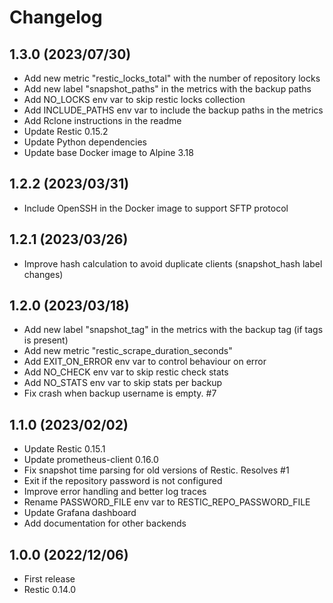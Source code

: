 # Changelog

## 1.3.0 (2023/07/30)

* Add new metric "restic_locks_total" with the number of repository locks
* Add new label "snapshot_paths" in the metrics with the backup paths
* Add NO_LOCKS env var to skip restic locks collection
* Add INCLUDE_PATHS env var to include the backup paths in the metrics
* Add Rclone instructions in the readme
* Update Restic 0.15.2
* Update Python dependencies
* Update base Docker image to Alpine 3.18

## 1.2.2 (2023/03/31)

* Include OpenSSH in the Docker image to support SFTP protocol

## 1.2.1 (2023/03/26)

* Improve hash calculation to avoid duplicate clients (snapshot_hash label changes)

## 1.2.0 (2023/03/18)

* Add new label "snapshot_tag" in the metrics with the backup tag (if tags is present)
* Add new metric "restic_scrape_duration_seconds"
* Add EXIT_ON_ERROR env var to control behaviour on error
* Add NO_CHECK env var to skip restic check stats
* Add NO_STATS env var to skip stats per backup
* Fix crash when backup username is empty. #7

## 1.1.0 (2023/02/02)

* Update Restic 0.15.1
* Update prometheus-client 0.16.0
* Fix snapshot time parsing for old versions of Restic. Resolves #1
* Exit if the repository password is not configured
* Improve error handling and better log traces
* Rename PASSWORD_FILE env var to RESTIC_REPO_PASSWORD_FILE
* Update Grafana dashboard
* Add documentation for other backends

## 1.0.0 (2022/12/06)

* First release
* Restic 0.14.0
